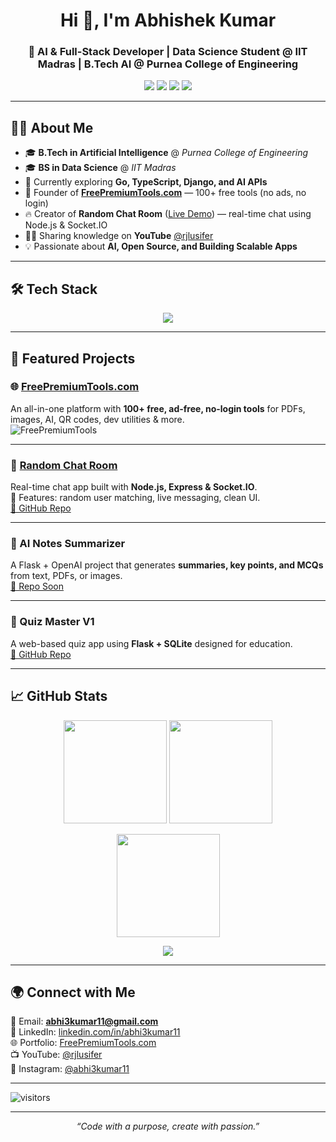 <!-- Profile README for abhi3kumar11 -->

<h1 align="center">Hi 👋, I'm Abhishek Kumar</h1>
<h3 align="center">🚀 AI & Full-Stack Developer | Data Science Student @ IIT Madras | B.Tech AI @ Purnea College of Engineering</h3>

<p align="center">
  <a href="mailto:abhi3kumar11@gmail.com"><img src="https://img.shields.io/badge/Email-abhi3kumar11%40gmail.com-red?style=for-the-badge&logo=gmail" /></a>
  <a href="https://www.linkedin.com/in/abhi3kumar11"><img src="https://img.shields.io/badge/LinkedIn-Abhishek%20Kumar-blue?style=for-the-badge&logo=linkedin" /></a>
  <a href="https://freepremiumtools.com"><img src="https://img.shields.io/badge/🌐-FreePremiumTools.com-green?style=for-the-badge" /></a>
  <a href="https://www.youtube.com/@rjlusifer"><img src="https://img.shields.io/badge/YouTube-RJLusifer-red?style=for-the-badge&logo=youtube" /></a>
</p>

---

## 👨‍💻 About Me  
- 🎓 **B.Tech in Artificial Intelligence** @ *Purnea College of Engineering*  
- 🎓 **BS in Data Science** @ *IIT Madras*  
- 🌱 Currently exploring **Go, TypeScript, Django, and AI APIs**  
- 💼 Founder of **[FreePremiumTools.com](https://freepremiumtools.com)** — 100+ free tools (no ads, no login)  
- 🔥 Creator of **Random Chat Room** ([Live Demo](https://rjchat.onrender.com)) — real-time chat using Node.js & Socket.IO  
- 🧑‍🏫 Sharing knowledge on **YouTube** [@rjlusifer](https://www.youtube.com/@rjlusifer)  
- 💡 Passionate about **AI, Open Source, and Building Scalable Apps**

---

## 🛠️ Tech Stack  
<p align="center">
  <img src="https://skillicons.dev/icons?i=python,cpp,java,js,ts,go,react,nodejs,express,django,flask,mysql,sqlite,html,css,tailwind,bootstrap,git,github,linux,vscode" />
</p>

---

## 🚀 Featured Projects  

### 🌐 [FreePremiumTools.com](https://freepremiumtools.com)  
An all-in-one platform with **100+ free, ad-free, no-login tools** for PDFs, images, AI, QR codes, dev utilities & more.  
![FreePremiumTools](https://img.shields.io/badge/Website-Live-brightgreen?style=flat-square)  

---

### 💬 [Random Chat Room](https://rjchat.onrender.com)  
Real-time chat app built with **Node.js, Express & Socket.IO**.  
🔹 Features: random user matching, live messaging, clean UI.  
[🔗 GitHub Repo](https://github.com/abhi3kumar11/Random-Chat)  

---

### 📑 AI Notes Summarizer  
A Flask + OpenAI project that generates **summaries, key points, and MCQs** from text, PDFs, or images.  
[🔗 Repo Soon](https://github.com/abhi3kumar11/ai-notes-summarizer)  

---

### 🧪 Quiz Master V1  
A web-based quiz app using **Flask + SQLite** designed for education.  
[🔗 GitHub Repo](https://github.com/abhi3kumar11/mad1-project)  

---

## 📈 GitHub Stats  

<p align="center">
  <img src="https://github-readme-stats.vercel.app/api?username=abhi3kumar11&show_icons=true&theme=tokyonight" height="165" />
  <img src="https://github-readme-streak-stats.herokuapp.com/?user=abhi3kumar11&theme=tokyonight" height="165" />
</p>

<p align="center">
  <img src="https://github-readme-stats.vercel.app/api/top-langs/?username=abhi3kumar11&layout=compact&theme=tokyonight" height="165" />
</p>

<p align="center">
  <img src="https://github-profile-trophy.vercel.app/?username=abhi3kumar11&theme=onedark&no-frame=true&margin-w=10" />
</p>

---

## 🌍 Connect with Me  
📧 Email: **abhi3kumar11@gmail.com**  
🔗 LinkedIn: [linkedin.com/in/abhi3kumar11](https://www.linkedin.com/in/abhi3kumar11)  
🌐 Portfolio: [FreePremiumTools.com](https://freepremiumtools.com)  
📺 YouTube: [@rjlusifer](https://www.youtube.com/@rjlusifer)  
📸 Instagram: [@abhi3kumar11](https://www.instagram.com/abhi3kumar11)

---

![visitors](https://komarev.com/ghpvc/?username=abhi3kumar11&label=Profile%20Views&color=0e75b6&style=flat)

---

<p align="center"><i>“Code with a purpose, create with passion.”</i></p>
